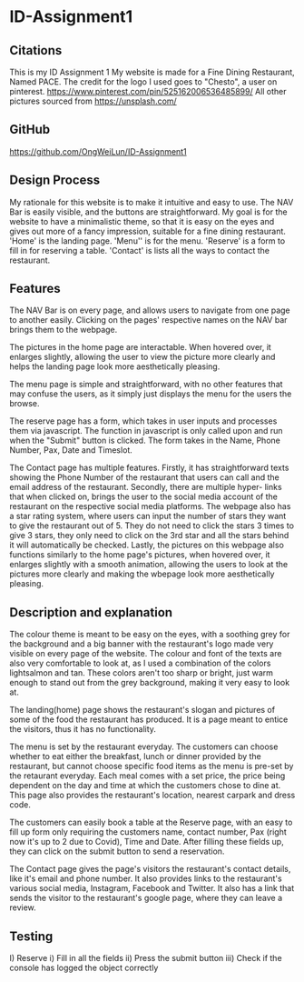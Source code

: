 # ID-Assignment1

Citations
---------
This is my ID Assignment 1
My website is made for a Fine Dining Restaurant, Named PACE.
The credit for the logo I used goes to "Chesto", a user on pinterest.
https://www.pinterest.com/pin/525162006536485899/
All other pictures sourced from https://unsplash.com/

GitHub
------
https://github.com/OngWeiLun/ID-Assignment1

Design Process
---------
My rationale for this website is to make it intuitive and easy to use.
The NAV Bar is easily visible, and the buttons are straightforward.
My goal is for the website to have a minimalistic theme, so that it is easy
on the eyes and gives out more of a fancy impression, suitable for a fine
dining restaurant.
'Home' is the landing page.
'Menu'' is for the menu.
'Reserve' is a form to fill in for reserving a table.
'Contact' is lists all the ways to contact the restaurant.

Features
--------
The NAV Bar is on every page, and allows users to navigate from one page
to another easily. Clicking on the pages' respective names on the NAV
bar brings them to the webpage.

The pictures in the home page are interactable. When hovered over, it
enlarges slightly, allowing the user to view the picture more clearly and
helps the landing page look more aesthetically pleasing.

The menu page is simple and straightforward, with no other features that
may confuse the users, as it simply just displays the menu for the users
the browse.

The reserve page has a form, which takes in user inputs and processes 
them via javascript. The function in javascript is only called upon and
run when the "Submit" button is clicked. The form takes in the Name,
Phone Number, Pax, Date and Timeslot.

The Contact page has multiple features. Firstly, it has straightforward
texts showing the Phone Number of the restaurant that users can call and
the email address of the restaurant. Secondly, there are multiple hyper-
links that when clicked on, brings the user to the social media account of
the restaurant on the respective social media platforms. The webpage also
has a star rating system, where users can input the number of stars they
want to give the restaurant out of 5. They do not need to click the stars
3 times to give 3 stars, they only need to click on the 3rd star and all
the stars behind it will automatically be checked. Lastly, the pictures
on this webpage also functions similarly to the home page's pictures, when
hovered over, it enlarges slightly with a smooth animation, allowing the
users to look at the pictures more clearly and making the wbepage look
more aesthetically pleasing.

Description and explanation
---------------------------
The colour theme is meant to be easy on the eyes, with a soothing grey for
the background and a big banner with the restaurant's logo made very visible
on every page of the website. The colour and font of the texts are also very
comfortable to look at, as I used a combination of the colors lightsalmon and
tan. These colors aren't too sharp or bright, just warm enough to stand out
from the grey background, making it very easy to look at.

The landing(home) page shows the restaurant's slogan and pictures of some of
the food the restaurant has produced. It is a page meant to entice the
visitors, thus it has no functionality.

The menu is set by the restaurant everyday. The customers can choose whether
to eat either the breakfast, lunch or dinner provided by the restaurant, but
cannot choose specific food items as the menu is pre-set by the retaurant
everyday. Each meal comes with a set price, the price being dependent on the
day and time at which the customers chose to dine at. This page also provides
the restaurant's location, nearest carpark and dress code.

The customers can easily book a table at the Reserve page, with an easy to fill
up form only requiring the customers name, contact number, Pax (right now it's up
to 2 due to Covid), Time and Date. After filling these fields up, they can click
on the submit button to send a reservation.

The Contact page gives the page's visitors the restaurant's contact details, like
it's email and phone number. It also provides links to the restaurant's various
social media, Instagram, Facebook and Twitter. It also has a link that sends the
visitor to the restaurant's google page, where they can leave a review.

Testing
-------
I) Reserve
i) Fill in all the fields
ii) Press the submit button
iii) Check if the console has logged the object correctly
